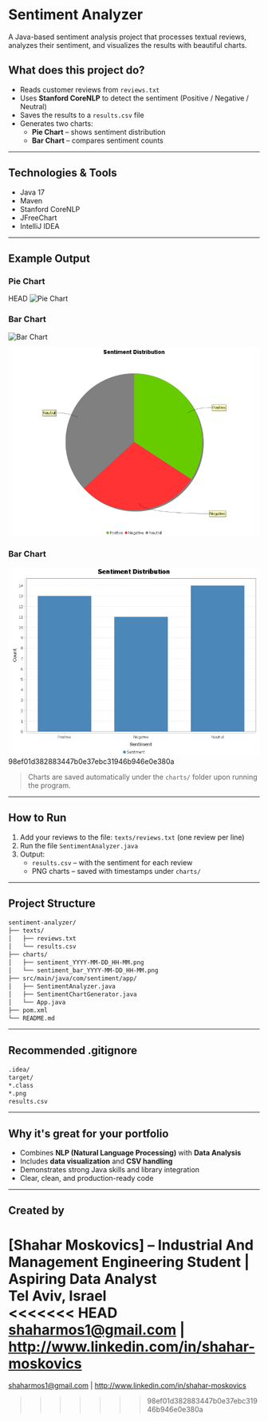 # Sentiment Analyzer 

A Java-based sentiment analysis project that processes textual reviews, analyzes their sentiment, and visualizes the results with beautiful charts.


##  What does this project do?

- Reads customer reviews from `reviews.txt`
- Uses **Stanford CoreNLP** to detect the sentiment (Positive / Negative / Neutral)
- Saves the results to a `results.csv` file
- Generates two charts:
  -  **Pie Chart** – shows sentiment distribution
  -  **Bar Chart** – compares sentiment counts

---

##  Technologies & Tools

- Java 17
- Maven
- Stanford CoreNLP
- JFreeChart
- IntelliJ IDEA

---

##  Example Output

### Pie Chart
 HEAD
![Pie Chart](charts/sentiment_2025-03-24_18-36.png)

### Bar Chart
![Bar Chart](charts/sentiment_bar_2025-03-24_18-36.png)

![Pie Chart](sentiment_2025-03-24_18-36.png)


### Bar Chart
![Bar Chart](sentiment_bar_2025-03-24_18-36.png)
 98ef01d382883447b0e37ebc31946b946e0e380a

> Charts are saved automatically under the `charts/` folder upon running the program.

---

##  How to Run

1. Add your reviews to the file: `texts/reviews.txt` (one review per line)
2. Run the file `SentimentAnalyzer.java`
3. Output:
   - `results.csv` – with the sentiment for each review
   - PNG charts – saved with timestamps under `charts/`

---

##  Project Structure

```
sentiment-analyzer/
├── texts/
│   ├── reviews.txt
│   └── results.csv
├── charts/
│   ├── sentiment_YYYY-MM-DD_HH-MM.png
│   └── sentiment_bar_YYYY-MM-DD_HH-MM.png
├── src/main/java/com/sentiment/app/
│   ├── SentimentAnalyzer.java
│   ├── SentimentChartGenerator.java
│   └── App.java
├── pom.xml
└── README.md
```

---

##  Recommended .gitignore

```
.idea/
target/
*.class
*.png
results.csv
```

---

##  Why it's great for your portfolio

- Combines **NLP (Natural Language Processing)** with **Data Analysis**
- Includes **data visualization** and **CSV handling**
- Demonstrates strong Java skills and library integration
- Clear, clean, and production-ready code

---

##  Created by

[Shahar Moskovics] – Industrial And Management Engineering Student | Aspiring Data Analyst  
 Tel Aviv, Israel  
<<<<<<< HEAD
shaharmos1@gmail.com | http://www.linkedin.com/in/shahar-moskovics
=======
shaharmos1@gmail.com | http://www.linkedin.com/in/shahar-moskovics
>>>>>>> 98ef01d382883447b0e37ebc31946b946e0e380a
